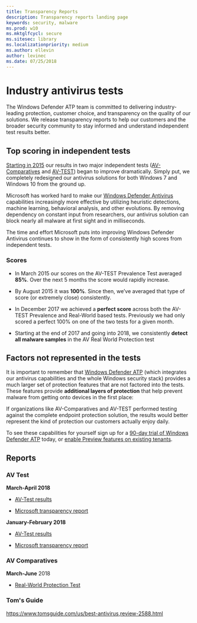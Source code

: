 ```yaml
---
title: Transparency Reports
description: Transparency reports landing page
keywords: security, malware
ms.prod: w10
ms.mktglfcycl: secure
ms.sitesec: library
ms.localizationpriority: medium
ms.author: ellevin
author: levinec
ms.date: 07/25/2018
---
```


# Industry antivirus tests

The Windows Defender ATP team is committed to delivering industry-leading protection, customer choice, and transparency on the quality of our solutions. We release transparency reports to help our customers and the broader security community to stay informed and understand independent test results better.

## Top scoring in independent tests

[Starting in 2015](https://cloudblogs.microsoft.com/microsoftsecure/2018/03/22/why-windows-defender-antivirus-is-the-most-deployed-in-the-enterprise/) our results in two major independent tests ([AV-Comparatives](https://www.av-comparatives.org/) and [AV-TEST](https://www.av-test.org/)) began to improve dramatically. Simply put, we completely redesigned our antivirus solutions for both Windows 7 and Windows 10 from the ground up.

Microsoft has worked hard to make our [Windows Defender Antivirus](https://docs.microsoft.com/windows/threat-protection/windows-defender-antivirus/windows-defender-antivirus-in-windows-10) capabilities increasingly more effective by utilizing heuristic detections, machine learning, behavioral analysis, and other evolutions. By removing dependency on constant input from researchers, our antivirus solution can block nearly all malware at first sight and in milliseconds.

The time and effort Microsoft puts into improving Windows Defender Antivirus continues to show in the form of consistently high scores from independent tests.

### Scores

* In March 2015 our scores on the AV-TEST Prevalence Test averaged **85%**. Over the next 5 months the score would rapidly increase.

* By August 2015 it was **100%**. Since then, we’ve averaged that type of score (or extremely close) consistently.

* In December 2017 we achieved a **perfect score** across both the AV-TEST Prevalence and Real-World based tests. Previously we had only scored a perfect 100% on one of the two tests for a given month.

* Starting at the end of 2017 and going into 2018, we consistently **detect all malware samples** in the AV Real World Protection test

## Factors not represented in the tests

It is important to remember that [Windows Defender ATP](https://www.microsoft.com/en-us/WindowsForBusiness/windows-atp?ocid=cx-blog-mmpc) (which integrates our antivirus capabilities and the whole Windows security stack) provides a much larger set of protection features that are not factored into the tests. These features provide **additional layers of protection** that help prevent malware from getting onto devices in the first place:

If organizations like AV-Comparatives and AV-TEST performed testing against the complete endpoint protection solution, the results would better represent the kind of protection our customers actually enjoy daily.

 To see these capabilities for yourself sign up for a [90-day trial of Windows Defender ATP](https://www.microsoft.com/windowsforbusiness/windows-atp?ocid=cx-blog-mmpc) today, or [enable Preview features on existing tenants](https://docs.microsoft.com/windows/security/threat-protection/windows-defender-atp/preview-settings-windows-defender-advanced-threat-protection).

## Reports

### AV Test

**March-April 2018**

* [AV-Test results](https://www.av-test.org/en/antivirus/business-windows-client/windows-10/april-2018/microsoft-windows-defender-antivirus-4.12-181574/)

* [Microsoft transparency report](https://query.prod.cms.rt.microsoft.com/cms/api/am/binary/RE2ouJA)

**January-February 2018**

* [AV-Test results](https://www.av-test.org/en/antivirus/business-windows-client/windows-10/april-2018/microsoft-windows-defender-antivirus-4.12-181574/)

* [Microsoft transparency report](https://query.prod.cms.rt.microsoft.com/cms/api/am/binary/RE27O5A?ocid=cx-blog-mmpc)

### AV Comparatives

**March-June** 2018

* [Real-World Protection Test](https://www.av-comparatives.org/comparison/)

### Tom's Guide

https://www.tomsguide.com/us/best-antivirus,review-2588.html